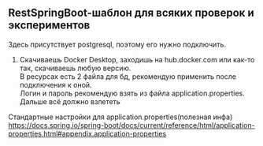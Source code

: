 ## RestSpringBoot-шаблон для всяких проверок и экспериментов  
Здесь присутствует postgresql, поэтому его нужно подключить.  
1) Скачиваешь Docker Desktop, заходишь на hub.docker.com или как-то так, скачиваешь любую версию.  
В ресурсах есть 2 файла для бд, рекомендую применить после подключения к оной.  
Логин и пароль рекомендую взять из файла application.properties. Дальше всё должно взлететь
  
Стандартные настройки для application.properties(полезная инфа)  
https://docs.spring.io/spring-boot/docs/current/reference/html/application-properties.html#appendix.application-properties